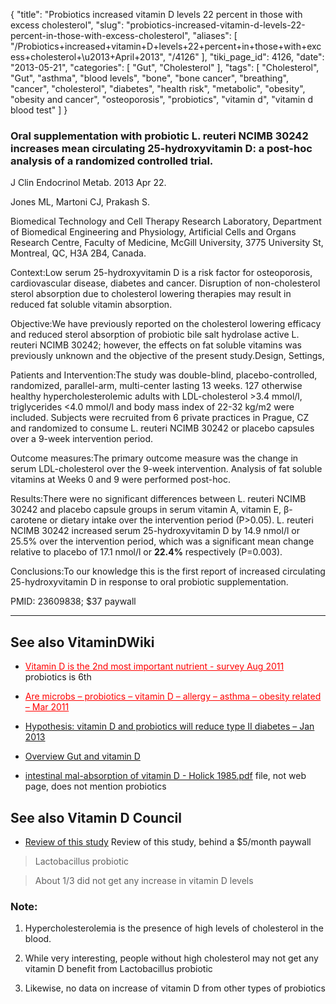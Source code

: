 {
    "title": "Probiotics increased vitamin D levels 22 percent in those with excess cholesterol",
    "slug": "probiotics-increased-vitamin-d-levels-22-percent-in-those-with-excess-cholesterol",
    "aliases": [
        "/Probiotics+increased+vitamin+D+levels+22+percent+in+those+with+excess+cholesterol+\u2013+April+2013",
        "/4126"
    ],
    "tiki_page_id": 4126,
    "date": "2013-05-21",
    "categories": [
        "Gut",
        "Cholesterol"
    ],
    "tags": [
        "Cholesterol",
        "Gut",
        "asthma",
        "blood levels",
        "bone",
        "bone cancer",
        "breathing",
        "cancer",
        "cholesterol",
        "diabetes",
        "health risk",
        "metabolic",
        "obesity",
        "obesity and cancer",
        "osteoporosis",
        "probiotics",
        "vitamin d",
        "vitamin d blood test"
    ]
}


### Oral supplementation with probiotic L. reuteri NCIMB 30242 increases mean circulating 25-hydroxyvitamin D: a post-hoc analysis of a randomized controlled trial.

J Clin Endocrinol Metab. 2013 Apr 22. 

Jones ML, Martoni CJ, Prakash S.

Biomedical Technology and Cell Therapy Research Laboratory, Department of Biomedical Engineering and Physiology, Artificial Cells and Organs Research Centre, Faculty of Medicine, McGill University, 3775 University St, Montreal, QC, H3A 2B4, Canada.

Context:Low serum 25-hydroxyvitamin D is a risk factor for osteoporosis, cardiovascular disease, diabetes and cancer. Disruption of non-cholesterol sterol absorption due to cholesterol lowering therapies may result in reduced fat soluble vitamin absorption.

Objective:We have previously reported on the cholesterol lowering efficacy and reduced sterol absorption of probiotic bile salt hydrolase active L. reuteri NCIMB 30242; however, the effects on fat soluble vitamins was previously unknown and the objective of the present study.Design, Settings, 

Patients and Intervention:The study was double-blind, placebo-controlled, randomized, parallel-arm, multi-center lasting 13 weeks. 127 otherwise healthy hypercholesterolemic adults with LDL-cholesterol >3.4 mmol/l, triglycerides <4.0 mmol/l and body mass index of 22-32 kg/m2 were included. Subjects were recruited from 6 private practices in Prague, CZ and randomized to consume L. reuteri NCIMB 30242 or placebo capsules over a 9-week intervention period.

Outcome measures:The primary outcome measure was the change in serum LDL-cholesterol over the 9-week intervention. Analysis of fat soluble vitamins at Weeks 0 and 9 were performed post-hoc.

Results:There were no significant differences between L. reuteri NCIMB 30242 and placebo capsule groups in serum vitamin A, vitamin E, β-carotene or dietary intake over the intervention period (P>0.05). L. reuteri NCIMB 30242 increased serum 25-hydroxyvitamin D by 14.9 nmol/l or 25.5% over the intervention period, which was a significant mean change relative to placebo of 17.1 nmol/l or  **22.4%**  respectively (P=0.003).

Conclusions:To our knowledge this is the first report of increased circulating 25-hydroxyvitamin D in response to oral probiotic supplementation.

PMID:     23609838; $37 paywall

---

## See also VitaminDWiki

* <a href="/posts/vitamin-d-is-the-2nd-most-important-nutrient-survey" style="color: red; text-decoration: underline;" title="This post/category does not exist yet: Vitamin D is the 2nd most important nutrient - survey Aug 2011">Vitamin D is the 2nd most important nutrient - survey Aug 2011</a> probiotics is 6th

* <a href="/posts/are-microbs-probiotics-vitamin-d-allergy-asthma-obesity-related" style="color: red; text-decoration: underline;" title="This post/category does not exist yet: Are microbs – probiotics – vitamin D – allergy – asthma – obesity related – Mar 2011">Are microbs – probiotics – vitamin D – allergy – asthma – obesity related – Mar 2011</a>

* [Hypothesis: vitamin D and probiotics will reduce type II diabetes – Jan 2013](/posts/hypothesis-vitamin-d-and-probiotics-will-reduce-type-ii-diabetes)

* [Overview Gut and vitamin D](/posts/overview-gut-and-vitamin-d)

* [intestinal mal-absorption of vitamin D - Holick 1985.pdf](https://www.VitaminDWiki.com/dl1978) file, not web page, does not mention probiotics

## See also Vitamin D Council

* [Review of this study](https://www.vitamindcouncil.org/blog/vitamin-d-status-increased-with-probiotic-says-new-randomized-controlled-trial/) Review of this study, behind a $5/month paywall

> Lactobacillus probiotic

> About 1/3 did not get any increase in vitamin D levels

### Note:

1. Hypercholesterolemia is the presence of high levels of cholesterol in the blood.

1. While very interesting, people without high cholesterol may not get any vitamin D benefit from Lactobacillus probiotic

1. Likewise, no data on increase of vitamin D from other types of probiotics
